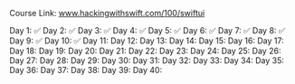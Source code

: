 Course Link: www.hackingwithswift.com/100/swiftui

Day 1: ✅
Day 2: ✅
Day 3: ✅
Day 4: ✅
Day 5: ✅
Day 6: ✅
Day 7: ✅
Day 8: ✅
Day 9: ✅
Day 10: ✅
Day 11:
Day 12:
Day 13:
Day 14:
Day 15:
Day 16:
Day 17:
Day 18:
Day 19:
Day 20:
Day 21:
Day 22:
Day 23:
Day 24:
Day 25:
Day 26:
Day 27:
Day 28:
Day 29:
Day 30:
Day 31:
Day 32:
Day 33:
Day 34:
Day 35:
Day 36:
Day 37:
Day 38:
Day 39:
Day 40: